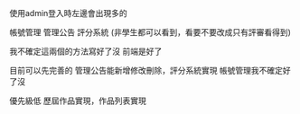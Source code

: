 使用admin登入時左邊會出現多的 

帳號管理 
管理公告 
評分系統 (非學生都可以看到，看要不要改成只有評審看得到)

我不確定這兩個的方法寫好了沒
前端是好了


目前可以先完善的
管理公告能新增修改刪除，評分系統實現
帳號管理我不確定好了沒

優先級低
歷屆作品實現，作品列表實現